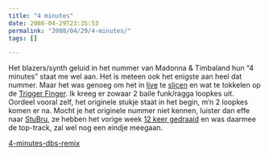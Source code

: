 ```yaml
---
title: "4 minutes"
date: 2008-04-29T23:35:53
permalink: "2008/04/29/4-minutes/"
tags: []

---
```

Het blazers/synth geluid in het nummer van Madonna & Timbaland hun “4 minutes” staat me wel aan. Het is meteen ook het enigste aan heel dat nummer. Maar het was genoeg om het in [live](http://www.ableton.com/live "http://www.ableton.com/live") te [slicen](http://www.ableton.com/live-for-beat-creators "http://www.ableton.com/live-for-beat-creators") en wat te tokkelen op de [Trigger Finger](http://www.m-audio.com/products/en_us/TriggerFinger-main.html "http://www.m-audio.com/products/en_us/TriggerFinger-main.html"). Ik kreeg er zowaar 2 baile funk/ragga loopkes uit. Oordeel vooral zelf, het originele stukje staat in het begin, m’n 2 loopkes komen er na. Mocht je het originele nummer niet kennen, luister dan effe naar [StuBru](http://www.stubru.be/ "http://www.stubru.be/"), ze hebben het vorige week [12 keer gedraaid](http://www.last.fm/user/SbDbs/charts/?charttype=weekly&subtype=track&range=174 "http://www.last.fm/user/SbDbs/charts/?charttype=weekly&subtype=track&range=174") en was daarmee de top-track, zal wel nog een eindje meegaan.

[4-minutes-dbs-remix](@images/posts/2008/04/4-minutes-dbs-remix.mp3)
